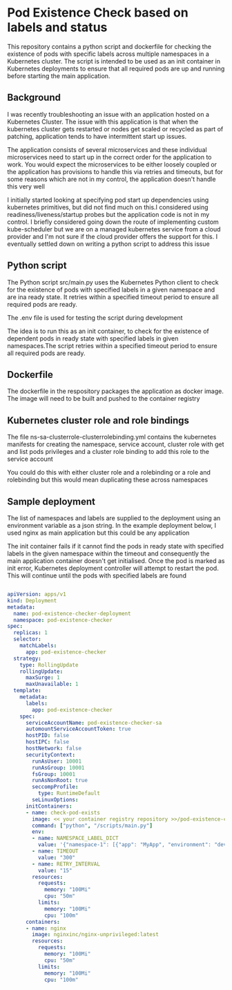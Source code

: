 # Pod Existence Check based on labels and status

This repository contains a python script and dockerfile for checking the existence of pods with specific labels across multiple namespaces in a Kubernetes cluster. The script is intended to be used as an init container in Kubernetes deployments to ensure that all required pods are up and running before starting the main application.

## Background

I was recently troubleshooting an issue with an application hosted on a Kubernetes Cluster. The issue with this application is that when the kubernetes cluster gets restarted or nodes get scaled or recycled as part of patching, application tends to have intermittent start up issues.

The application consists of several microservices and these individual microservices need to start up in the correct order for the  application to work. You would expect the microservices to be either loosely coupled or the application has provisions to handle this via retries and timeouts, but for some reasons which are not in my control, the application doesn't handle this very well

I initially started looking at specifying pod start up dependencies using kubernetes primitives, but did not find much on this.I considered using readiness/liveness/startup probes but the application code is not in my control. I briefly considered going down the route of implementing custom kube-scheduler but we are on a managed kubernetes service from a cloud provider and I'm not sure if the cloud provider offers the support for this. I eventually settled down on writing a python script to address this issue


## Python script

The Python script src/main.py  uses the Kubernetes Python client to check for the existence of pods with specified labels in a given namespace and are ina ready state. It retries within a specified timeout period to ensure all required pods are ready.

The .env file is used for testing the script during development

The idea is to run this as an init container, to check for the existence of dependent pods in ready state with specified labels in given namespaces.The script retries within a specified timeout period to ensure all required pods are ready.

## Dockerfile

The dockerfile in the respository packages the application as docker image. The image will need to be built and pushed to the container registry

## Kubernetes cluster role and role bindings

The file ns-sa-clusterrole-clusterrolebinding.yml contains the kubernetes manifests for creating the namespace, service account, cluster role with get and list pods privileges and a cluster role binding to add this role to the service account

You could do this with either cluster role and a rolebinding or a role and rolebinding but this would mean duplicating these across namespaces

## Sample deployment

The list of namespaces and labels are supplied to the deployment using an environment variable as a json string. In the example deployment below, I used nginx as main application but this could be any application

The init container fails if it cannot find the pods in ready state with specified labels in the given namespace within the timeout and consequently the main application container doesn't get initialised. Once the pod is marked as init error, Kubernetes deployment controller will attempt to restart the pod. This will continue until the pods with specified labels are found


```yaml

apiVersion: apps/v1
kind: Deployment
metadata:
  name: pod-existence-checker-deployment
  namespace: pod-existence-checker
spec:
  replicas: 1
  selector:
    matchLabels:
      app: pod-existence-checker
  strategy:
    type: RollingUpdate
    rollingUpdate:
      maxSurge: 1
      maxUnavailable: 1
  template:
    metadata:
      labels:
        app: pod-existence-checker
    spec:
      serviceAccountName: pod-existence-checker-sa
      automountServiceAccountToken: true
      hostPID: false
      hostIPC: false
      hostNetwork: false
      securityContext:
        runAsUser: 10001
        runAsGroup: 10001
        fsGroup: 10001
        runAsNonRoot: true
        seccompProfile:
          type: RuntimeDefault
        seLinuxOptions:
      initContainers:
      - name: check-pod-exists
        image: << your container registry repository >>/pod-existence-checker:<image tag>
        command: ["python", "/scripts/main.py"]
        env:
        - name: NAMESPACE_LABEL_DICT
          value: '{"namespace-1": [{"app": "MyApp", "environment": "dev"}], "namespace-2": [{"app": "MyApp", "environment": "dev"}]}'
        - name: TIMEOUT
          value: "300"
        - name: RETRY_INTERVAL
          value: "15"
        resources:
          requests:
            memory: "100Mi"
            cpu: "50m"
          limits:
            memory: "100Mi"
            cpu: "100m"
      containers:
      - name: nginx
        image: nginxinc/nginx-unprivileged:latest
        resources:
          requests:
            memory: "100Mi"
            cpu: "50m"
          limits:
            memory: "100Mi"
            cpu: "100m"